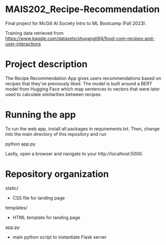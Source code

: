 # MAIS202_Recipe-Recommendation
Final project for McGill AI Society Intro to ML Bootcamp (Fall 2023).

Training data retrieved from https://www.kaggle.com/datasets/shuyangli94/food-com-recipes-and-user-interactions

# Project description
The Recipe Recommendation App gives users recommendations based on recipes that they've previously liked. The model is built around a BERT model from Hugging Face which map sentences to vectors that were later used to calculate similarities between recipes. 

# Running the app
To run the web app, install all packages in requirements.txt. Then, change into the main directory of this repository and run

python app.py

Lastly, open a browser and navigate to your http://localhost:5000.

# Repository organization
static/
- CSS file for landing page

templates/
- HTML template for landing page

app.py
- main python script to instantiate Flask server
